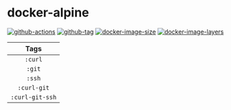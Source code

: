 # docker-alpine

[![github-actions](https://github.com/leojonathanoh/docker-alpine/workflows/build/badge.svg)](https://github.com/leojonathanoh/docker-alpine/actions)
[![github-tag](https://img.shields.io/github/tag/leojonathanoh/docker-alpine)](https://github.com/leojonathanoh/docker-alpine/releases/)
[![docker-image-size](https://img.shields.io/microbadger/image-size/leojonathanoh/docker-alpine/latest)](https://hub.docker.com/r/leojonathanoh/docker-alpine)
[![docker-image-layers](https://img.shields.io/microbadger/layers/leojonathanoh/docker-alpine/latest)](https://hub.docker.com/r/leojonathanoh/docker-alpine)

| Tags |
|:-------:| 
| `:curl` | 
| `:git` | 
| `:ssh` | 
| `:curl-git` | 
| `:curl-git-ssh` |
